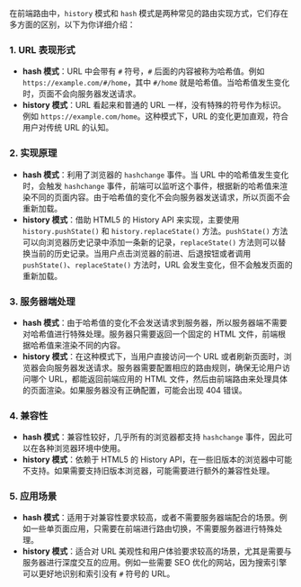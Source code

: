在前端路由中，`history` 模式和 `hash` 模式是两种常见的路由实现方式，它们存在多方面的区别，以下为你详细介绍：

### 1. URL 表现形式
- **hash 模式**：URL 中会带有 `#` 符号，`#` 后面的内容被称为哈希值。例如 `https://example.com/#/home`，其中 `#/home` 就是哈希值。当哈希值发生变化时，页面不会向服务器发送请求。
- **history 模式**：URL 看起来和普通的 URL 一样，没有特殊的符号作为标识。例如 `https://example.com/home`。这种模式下，URL 的变化更加直观，符合用户对传统 URL 的认知。

### 2. 实现原理
- **hash 模式**：利用了浏览器的 `hashchange` 事件。当 URL 中的哈希值发生变化时，会触发 `hashchange` 事件，前端可以监听这个事件，根据新的哈希值来渲染不同的页面内容。由于哈希值的变化不会向服务器发送请求，所以页面不会重新加载。
- **history 模式**：借助 HTML5 的 History API 来实现，主要使用 `history.pushState()` 和 `history.replaceState()` 方法。`pushState()` 方法可以向浏览器历史记录中添加一条新的记录，`replaceState()` 方法则可以替换当前的历史记录。当用户点击浏览器的前进、后退按钮或者调用 `pushState()`、`replaceState()` 方法时，URL 会发生变化，但不会触发页面的重新加载。

### 3. 服务器端处理
- **hash 模式**：由于哈希值的变化不会发送请求到服务器，所以服务器端不需要对哈希值进行特殊处理。服务器只需要返回一个固定的 HTML 文件，前端根据哈希值来渲染不同的内容。
- **history 模式**：在这种模式下，当用户直接访问一个 URL 或者刷新页面时，浏览器会向服务器发送请求。服务器需要配置相应的路由规则，确保无论用户访问哪个 URL，都能返回前端应用的 HTML 文件，然后由前端路由来处理具体的页面渲染。如果服务器没有正确配置，可能会出现 404 错误。

### 4. 兼容性
- **hash 模式**：兼容性较好，几乎所有的浏览器都支持 `hashchange` 事件，因此可以在各种浏览器环境中使用。
- **history 模式**：依赖于 HTML5 的 History API，在一些旧版本的浏览器中可能不支持。如果需要支持旧版本浏览器，可能需要进行额外的兼容性处理。

### 5. 应用场景
- **hash 模式**：适用于对兼容性要求较高，或者不需要服务器端配合的场景。例如一些单页面应用，只需要在前端进行路由切换，不需要服务器进行特殊处理。
- **history 模式**：适合对 URL 美观性和用户体验要求较高的场景，尤其是需要与服务器进行深度交互的应用。例如一些需要 SEO 优化的网站，因为搜索引擎可以更好地识别和索引没有 `#` 符号的 URL。 
